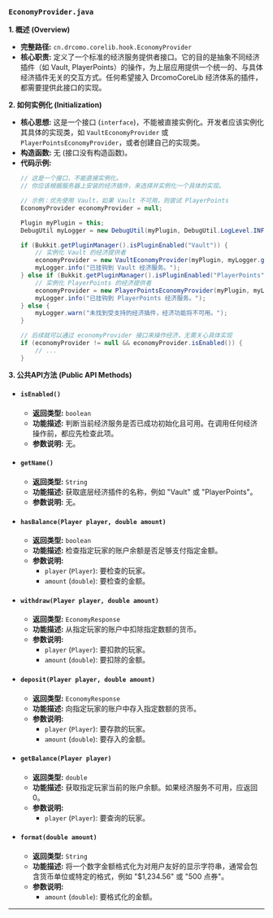 ### `EconomyProvider.java`

**1. 概述 (Overview)**

  * **完整路径:** `cn.drcomo.corelib.hook.EconomyProvider`
  * **核心职责:** 定义了一个标准的经济服务提供者接口。它的目的是抽象不同经济插件（如 Vault, PlayerPoints）的操作，为上层应用提供一个统一的、与具体经济插件无关的交互方式。任何希望接入 DrcomoCoreLib 经济体系的插件，都需要提供此接口的实现。

**2. 如何实例化 (Initialization)**

  * **核心思想:** 这是一个接口 (`interface`)，不能被直接实例化。开发者应该实例化其具体的实现类，如 `VaultEconomyProvider` 或 `PlayerPointsEconomyProvider`，或者创建自己的实现类。
  * **构造函数:** 无 (接口没有构造函数)。
  * **代码示例:**
    ```java
    // 这是一个接口，不能直接实例化。
    // 你应该根据服务器上安装的经济插件，来选择并实例化一个具体的实现。

    // 示例：优先使用 Vault，如果 Vault 不可用，则尝试 PlayerPoints
    EconomyProvider economyProvider = null;

    Plugin myPlugin = this;
    DebugUtil myLogger = new DebugUtil(myPlugin, DebugUtil.LogLevel.INFO);

    if (Bukkit.getPluginManager().isPluginEnabled("Vault")) {
        // 实例化 Vault 的经济提供者
        economyProvider = new VaultEconomyProvider(myPlugin, myLogger.getLevel());
        myLogger.info("已挂钩到 Vault 经济服务。");
    } else if (Bukkit.getPluginManager().isPluginEnabled("PlayerPoints")) {
        // 实例化 PlayerPoints 的经济提供者
        economyProvider = new PlayerPointsEconomyProvider(myPlugin, myLogger.getLevel());
        myLogger.info("已挂钩到 PlayerPoints 经济服务。");
    } else {
        myLogger.warn("未找到受支持的经济插件，经济功能将不可用。");
    }

    // 后续就可以通过 economyProvider 接口来操作经济，无需关心具体实现
    if (economyProvider != null && economyProvider.isEnabled()) {
        // ...
    }
    ```

**3. 公共API方法 (Public API Methods)**

  * #### `isEnabled()`

      * **返回类型:** `boolean`
      * **功能描述:** 判断当前经济服务是否已成功初始化且可用。在调用任何经济操作前，都应先检查此项。
      * **参数说明:** 无。

  * #### `getName()`

      * **返回类型:** `String`
      * **功能描述:** 获取底层经济插件的名称，例如 "Vault" 或 "PlayerPoints"。
      * **参数说明:** 无。

  * #### `hasBalance(Player player, double amount)`

      * **返回类型:** `boolean`
      * **功能描述:** 检查指定玩家的账户余额是否足够支付指定金额。
      * **参数说明:**
          * `player` (`Player`): 要检查的玩家。
          * `amount` (`double`): 要检查的金额。

  * #### `withdraw(Player player, double amount)`

      * **返回类型:** `EconomyResponse`
      * **功能描述:** 从指定玩家的账户中扣除指定数额的货币。
      * **参数说明:**
          * `player` (`Player`): 要扣款的玩家。
          * `amount` (`double`): 要扣除的金额。

  * #### `deposit(Player player, double amount)`

      * **返回类型:** `EconomyResponse`
      * **功能描述:** 向指定玩家的账户中存入指定数额的货币。
      * **参数说明:**
          * `player` (`Player`): 要存款的玩家。
          * `amount` (`double`): 要存入的金额。

  * #### `getBalance(Player player)`

      * **返回类型:** `double`
      * **功能描述:** 获取指定玩家当前的账户余额。如果经济服务不可用，应返回 0。
      * **参数说明:**
          * `player` (`Player`): 要查询的玩家。

  * #### `format(double amount)`

      * **返回类型:** `String`
      * **功能描述:** 将一个数字金额格式化为对用户友好的显示字符串，通常会包含货币单位或特定的格式，例如 "$1,234.56" 或 "500 点券"。
      * **参数说明:**
          * `amount` (`double`): 要格式化的金额。

-----

